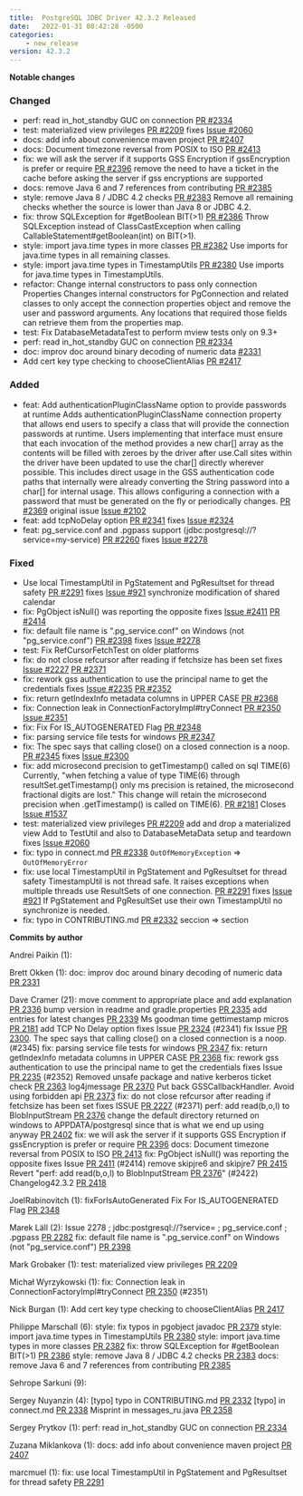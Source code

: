 ```yaml
---
title:  PostgreSQL JDBC Driver 42.3.2 Released
date:   2022-01-31 08:42:28 -0500
categories:
    - new_release
version: 42.3.2
---
```

**Notable changes**

### Changed
- perf: read in_hot_standby GUC on connection [PR #2334](https://github.com/pgjdbc/pgjdbc/pull/2334)
- test: materialized view privileges [PR #2209](https://github.com/pgjdbc/pgjdbc/pull/2209) fixes [Issue #2060](https://github.com/pgjdbc/pgjdbc/issues/2060)
- docs: add info about convenience maven project [PR #2407](https://github.com/pgjdbc/pgjdbc/pull/2407)
- docs: Document timezone reversal from POSIX to ISO [PR #2413](https://github.com/pgjdbc/pgjdbc/pull/2413)
- fix: we will ask the server if it supports GSS Encryption if gssEncryption 
is prefer or require [PR #2396](https://github.com/pgjdbc/pgjdbc/pull/2396) remove the need to have a ticket in the cache before asking the server if gss encryptions are supported
- docs: remove Java 6 and 7 references from contributing [PR #2385](https://github.com/pgjdbc/pgjdbc/pull/2385)
- style: remove Java 8 / JDBC 4.2 checks [PR #2383](https://github.com/pgjdbc/pgjdbc/pull/2383) Remove all remaining checks whether the source is lower than Java 8
or JDBC 4.2.
- fix: throw SQLException for #getBoolean BIT(>1) [PR #2386](https://github.com/pgjdbc/pgjdbc/pull/2386) Throw SQLException instead of ClassCastException when calling
CallableStatement#getBoolean(int) on BIT(>1).
- style: import java.time types in more classes [PR #2382](https://github.com/pgjdbc/pgjdbc/pull/2382) Use imports for java.time types in all remaining classes.
- style: import java.time types in TimestampUtils [PR #2380](https://github.com/pgjdbc/pgjdbc/pull/2380) Use imports for java.time types in TimestampUtils.
- refactor: Change internal constructors to pass only connection Properties
Changes internal constructors for PgConnection and related classes to only accept the connection properties object and 
remove the user and password arguments. Any locations that required those fields can retrieve them from the properties map.
- test: Fix DatabaseMetadataTest to perform mview tests only on 9.3+
- perf: read in_hot_standby GUC on connection [PR #2334](https://github.com/pgjdbc/pgjdbc/pull/2334)
- doc: improv doc around binary decoding of numeric data [#2331](https://github.com/pgjdbc/pgjdbc/pull/2331)
- Add cert key type checking to chooseClientAlias [PR #2417](https://github.com/pgjdbc/pgjdbc/pull/2417)

### Added
- feat: Add authenticationPluginClassName option to provide passwords at runtime
Adds authenticationPluginClassName connection property that allows end users to specify a class
that will provide the connection passwords at runtime. Users implementing that interface must
ensure that each invocation of the method provides a new char[] array as the contents
will be filled with zeroes by the driver after use.Call sites within the driver have been updated to use the char[] directly wherever possible.
This includes direct usage in the GSS authentication code paths that internally were already converting the String password into a char[] for internal usage.
This allows configuring a connection with a password that must be generated on the fly or periodically changes. [PR #2369](https://github.com/pgjdbc/pgjdbc/pull/2369) original issue [Issue #2102](https://github.com/pgjdbc/pgjdbc/issues/2102)
- feat: add tcpNoDelay option [PR #2341](https://github.com/pgjdbc/pgjdbc/pull/2341) fixes [Issue #2324](https://github.com/pgjdbc/pgjdbc/issues/2324)
- feat: pg_service.conf and .pgpass support (jdbc:postgresql://?service=my-service) [PR #2260](https://github.com/pgjdbc/pgjdbc/pull/2260) fixes [Issue #2278](https://github.com/pgjdbc/pgjdbc/issues/2278)

### Fixed
- Use local TimestampUtil in PgStatement and PgResultset for thread safety [PR #2291](https://github.com/pgjdbc/pgjdbc/pull/2291)
  fixes [Issue #921](https://github.com/pgjdbc/pgjdbc/issues/921) synchronize modification of shared calendar
- fix: PgObject isNull() was reporting the opposite fixes [Issue #2411](https://github.com/pgjdbc/pgjdbc/issues/2411) [PR #2414](https://github.com/pgjdbc/pgjdbc/pull/2414)
- fix: default file name is ".pg_service.conf" on Windows (not "pg_service.conf") [PR #2398](https://github.com/pgjdbc/pgjdbc/pull/2398) fixes [Issue #2278](https://github.com/pgjdbc/pgjdbc/issues/2278)
- test: Fix RefCursorFetchTest on older platforms
- fix: do not close refcursor after reading if fetchsize has been set fixes [Issue #2227](https://github.com/pgjdbc/pgjdbc/issues/2227) [PR #2371](https://github.com/pgjdbc/pgjdbc/pull/2371)
- fix: rework gss authentication to use the principal name to get the credentials fixes [Issue #2235](https://github.com/pgjdbc/pgjdbc/issues/2235) [PR #2352](https://github.com/pgjdbc/pgjdbc/pull/2352)
- fix: return getIndexInfo metadata columns in UPPER CASE [PR #2368](https://github.com/pgjdbc/pgjdbc/pull/2368)
- fix: Connection leak in ConnectionFactoryImpl#tryConnect [PR #2350](https://github.com/pgjdbc/pgjdbc/pull/2350) [Issue #2351](https://github.com/pgjdbc/pgjdbc/issues/2351)
- fix: Fix For IS_AUTOGENERATED Flag [PR #2348](https://github.com/pgjdbc/pgjdbc/pull/2348)
- fix: parsing service file tests for windows [PR #2347](https://github.com/pgjdbc/pgjdbc/pull/2347)
- fix: The spec says that calling close() on a closed connection is a noop. [PR #2345](https://github.com/pgjdbc/pgjdbc/pull/2345) fixes [Issue #2300](https://github.com/pgjdbc/pgjdbc/issues/2300)
- fix: add microsecond precision to getTimestamp() called on sql TIME(6) Currently, "when fetching a value of type TIME(6) through
resultSet.getTimestamp() only ms precision is retained, the microsecond fractional digits are lost." This change will retain the microsecond
precision when .getTimestamp() is called on TIME(6). [PR #2181](https://github.com/pgjdbc/pgjdbc/pull/2181) Closes [Issue #1537](https://github.com/pgjdbc/pgjdbc/issues/1537)
- test: materialized view privileges [PR #2209](https://github.com/pgjdbc/pgjdbc/pull/2209) add and drop a materialized view
Add to TestUtil and also to DatabaseMetaData setup and teardown fixes [Issue #2060](https://github.com/pgjdbc/pgjdbc/issues/2060)
- fix: typo in connect.md [PR #2338](https://github.com/pgjdbc/pgjdbc/pull/2238) `OutOfMemoryException` => `OutOfMemoryError`
- fix: use local TimestampUtil in PgStatement and PgResultset for thread
safety TimestampUtil is not thread safe. It raises exceptions when multiple threads use ResultSets of one connection. [PR #2291](https://github.com/pgjdbc/pgjdbc/pull/2291) 
fixes [Issue #921](https://github.com/pgjdbc/pgjdbc/issues/921)
If PgStatement and PgResultSet use their own TimestampUtil no synchronize is needed.
- fix: typo in CONTRIBUTING.md [PR #2332](https://github.com/pgjdbc/pgjdbc/pull/2332) seccion => section

<!--more-->

**Commits by author**

Andrei Paikin (1):

Brett Okken (1):
      doc: improv doc around binary decoding of numeric data [PR 2331](https://github.com/pgjdbc/pgjdbc/pull/2331)

Dave Cramer (21):
      move comment to appropriate place and add explanation [PR 2336](https://github.com/pgjdbc/pgjdbc/pull/2336)
      bump version in readme and gradle.properties [PR 2335](https://github.com/pgjdbc/pgjdbc/pull/2335)
      add entries for latest changes [PR 2339](https://github.com/pgjdbc/pgjdbc/pull/2339)
      Ms goodman time gettimestamp micros [PR 2181](https://github.com/pgjdbc/pgjdbc/pull/2181)
      add TCP No Delay option fixes Issue [PR 2324](https://github.com/pgjdbc/pgjdbc/pull/2324) (#2341)
      fix Issue [PR 2300](https://github.com/pgjdbc/pgjdbc/pull/2300). The spec says that calling close() on a closed connection is a noop. (#2345)
      fix: parsing service file tests for windows [PR 2347](https://github.com/pgjdbc/pgjdbc/pull/2347)
      fix: return getIndexInfo metadata columns in UPPER CASE [PR 2368](https://github.com/pgjdbc/pgjdbc/pull/2368)
      fix: rework gss authentication to use the principal name to get the credentials fixes Issue [PR 2235](https://github.com/pgjdbc/pgjdbc/pull/2235) (#2352)
      Removed unsafe package and native kerberos ticket check [PR 2363](https://github.com/pgjdbc/pgjdbc/pull/2363)
      log4jmessage [PR 2370](https://github.com/pgjdbc/pgjdbc/pull/2370)
      Put back GSSCallbackHandler. Avoid using forbidden api [PR 2373](https://github.com/pgjdbc/pgjdbc/pull/2373)
      fix: do not close refcursor after reading if fetchsize has been set fixes ISSUE [PR 2227](https://github.com/pgjdbc/pgjdbc/pull/2227) (#2371)
      perf: add read(b,o,l) to BlobInputStream [PR 2376](https://github.com/pgjdbc/pgjdbc/pull/2376)
      change the default directory returned on windows to APPDATA/postgresql since that is what we end up using anyway [PR 2402](https://github.com/pgjdbc/pgjdbc/pull/2402)
      fix: we will ask the server if it supports GSS Encryption if gssEncryption is prefer or require [PR 2396](https://github.com/pgjdbc/pgjdbc/pull/2396)
      docs: Document timezone reversal from POSIX to ISO [PR 2413](https://github.com/pgjdbc/pgjdbc/pull/2413)
      fix: PgObject isNull() was reporting the opposite fixes Issue [PR 2411](https://github.com/pgjdbc/pgjdbc/pull/2411) (#2414)
      remove skipjre6 and skipjre7 [PR 2415](https://github.com/pgjdbc/pgjdbc/pull/2415)
      Revert "perf: add read(b,o,l) to BlobInputStream [PR 2376](https://github.com/pgjdbc/pgjdbc/pull/2376)" (#2422)
      Changelog42.3.2 [PR 2418](https://github.com/pgjdbc/pgjdbc/pull/2418)

JoelRabinovitch (1):
      fixForIsAutoGenerated Fix For IS_AUTOGENERATED Flag [PR 2348](https://github.com/pgjdbc/pgjdbc/pull/2348)

Marek Läll (2):
      Issue 2278 ; jdbc:postgresql://?service= ; pg_service.conf ; .pgpass [PR 2282](https://github.com/pgjdbc/pgjdbc/pull/2282)
      fix: default file name is ".pg_service.conf" on Windows (not "pg_service.conf") [PR 2398](https://github.com/pgjdbc/pgjdbc/pull/2398)

Mark Grobaker (1):
      test: materialized view privileges [PR 2209](https://github.com/pgjdbc/pgjdbc/pull/2209)

Michał Wyrzykowski (1):
      fix: Connection leak in ConnectionFactoryImpl#tryConnect [PR 2350](https://github.com/pgjdbc/pgjdbc/pull/2350) (#2351)

Nick Burgan (1):
      Add cert key type checking to chooseClientAlias [PR 2417](https://github.com/pgjdbc/pgjdbc/pull/2417)

Philippe Marschall (6):
      style: fix typos in pgobject javadoc [PR 2379](https://github.com/pgjdbc/pgjdbc/pull/2379)
      style: import java.time types in TimestampUtils [PR 2380](https://github.com/pgjdbc/pgjdbc/pull/2380)
      style: import java.time types in more classes [PR 2382](https://github.com/pgjdbc/pgjdbc/pull/2382)
      fix: throw SQLException for #getBoolean BIT(>1) [PR 2386](https://github.com/pgjdbc/pgjdbc/pull/2386)
      style: remove Java 8 / JDBC 4.2 checks [PR 2383](https://github.com/pgjdbc/pgjdbc/pull/2383)
      docs: remove Java 6 and 7 references from contributing [PR 2385](https://github.com/pgjdbc/pgjdbc/pull/2385)

Sehrope Sarkuni (9):

Sergey Nuyanzin (4):
      [typo] typo in CONTRIBUTING.md [PR 2332](https://github.com/pgjdbc/pgjdbc/pull/2332)
      [typo] in connect.md [PR 2338](https://github.com/pgjdbc/pgjdbc/pull/2338)
      Misprint in messages_ru.java [PR 2358](https://github.com/pgjdbc/pgjdbc/pull/2358)

Sergey Prytkov (1):
      perf: read in_hot_standby GUC on connection [PR 2334](https://github.com/pgjdbc/pgjdbc/pull/2334)

Zuzana Miklankova (1):
      docs: add info about convenience maven project [PR 2407](https://github.com/pgjdbc/pgjdbc/pull/2407)

marcmuel (1):
      fix: use local TimestampUtil in PgStatement and PgResultset for thread safety [PR 2291](https://github.com/pgjdbc/pgjdbc/pull/2291)


    
